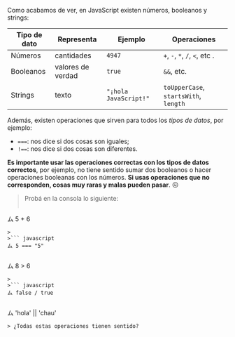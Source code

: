  Como acabamos de ver, en JavaScript existen números, booleanos y strings:

|  Tipo de dato |  Representa             |  Ejemplo |  Operaciones                   |
|---------------|-------------------------|----------|--------------------------------|
|Números        |cantidades               | `4947`   | `+`, `-`, `*`, `/`, `<`, etc .  |
|Booleanos      |valores de verdad        | `true`   | `&&`, etc. |
|Strings        |texto                    | `"¡hola JavaScript!"` | `toUpperCase`, `startsWith`, `length` |


Además, existen operaciones que sirven para todos los _tipos de datos_, por ejemplo:

* `===`: nos dice si dos cosas son iguales;
* `!==`: nos dice si dos cosas son diferentes.

**Es importante usar las operaciones correctas con los tipos de datos correctos**, por ejemplo, no tiene sentido sumar dos booleanos o hacer operaciones booleanas con los números. **Si usas operaciones que no corresponden, cosas muy raras y malas pueden pasar**. :confounded:

> Probá en la consola lo siguiente:
>
>``` javascript
ム 5 + 6
```
>
>``` javascript
ム 5 === "5"
```
>
>``` javascript
ム 8 > 6
```
>
>``` javascript
ム false / true
```
>
>``` javascript
ム 'hola' || 'chau'
```
> ¿Todas estas operaciones tienen sentido?